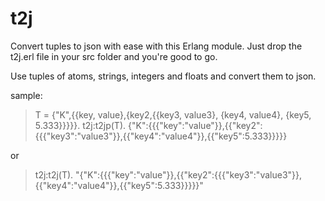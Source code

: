 # t2j
Convert tuples to json with ease with this Erlang module. 
Just drop the t2j.erl file in your src folder and you're good to go.

Use tuples of atoms, strings, integers and floats and convert them to json. 

sample: 
>T = {"K",{{key, value},{key2,{{key3, value3}, {key4, value4}, {key5, 5.333}}}}}.
>t2j:t2jp(T).
{"K":{{{"key":"value"}},{{"key2":{{{"key3":"value3"}},{{"key4":"value4"}},{{"key5":5.333}}}}}

or

>t2j:t2j(T).
"{\"K\":{{{\"key\":\"value\"}},{{\"key2\":{{{\"key3\":\"value3\"}},{{\"key4\":\"value4\"}},{{\"key5\":5.333}}}}}"


